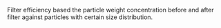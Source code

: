 Filter efficiency based the particle weight concentration before and after filter against particles with certain size distribution.
